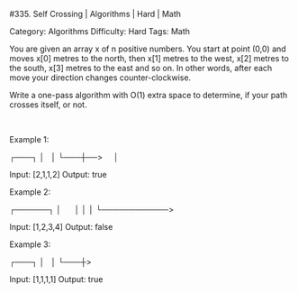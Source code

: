 #335. Self Crossing | Algorithms | Hard | Math

Category: Algorithms
Difficulty: Hard
Tags: Math

You are given an array x of n positive numbers. You start at point (0,0) and moves x[0] metres to the north, then x[1] metres to the west, x[2] metres to the south, x[3] metres to the east and so on. In other words, after each move your direction changes counter-clockwise.

Write a one-pass algorithm with O(1) extra space to determine, if your path crosses itself, or not.

 

Example 1:


┌───┐
│   │
└───┼──>
    │

Input: [2,1,1,2]
Output: true


Example 2:


┌──────┐
│      │
│
│
└────────────>

Input: [1,2,3,4]
Output: false 


Example 3:


┌───┐
│   │
└───┼>

Input: [1,1,1,1]
Output: true 


